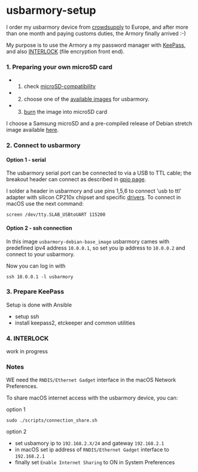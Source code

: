 # usbarmory-setup

I order my usbarmory device from [crowdsupply](https://www.crowdsupply.com/inverse-path/usb-armory) to Europe, and after more than one month and paying customs duties, the Armory finally arrived :-)

My purpose is to use the Armory a my password manager with [KeePass](https://keepass.info/),
and also [INTERLOCK](https://github.com/f-secure-foundry/interlock) (file encryption front end).

### 1. Preparing your own microSD card
- 1. check [microSD-compatibility](https://github.com/inversepath/usbarmory/wiki/microSD-compatibility)
- 2. choose one of the [available images](https://github.com/inversepath/usbarmory/wiki/Available-images) for usbarmory.
- 3. [burn](https://github.com/inversepath/usbarmory-debian-base_image#Installing) the image into microSD card 

I choose a Samsung microSD and a pre-compiled release of Debian stretch image available [here](https://github.com/inversepath/usbarmory-debian-base_image/releases).

### 2. Connect to usbarmory

#### Option 1 - serial
The usbarmory serial port can be connected to via a USB to TTL cable; the breakout header can connect as described in [gpio page](https://github.com/inversepath/usbarmory/wiki/GPIOs).

I solder a header in usbarmory and use pins 1,5,6 to connect 'usb to ttl' adapter with silicon CP210x chipset and specific [drivers](https://www.silabs.com/products/development-tools/software/usb-to-uart-bridge-vcp-drivers).
To connect in macOS use the next command:
```
screen /dev/tty.SLAB_USBtoUART 115200
```

#### Option 2 - ssh connection
In this image `usbarmory-debian-base_image` usbarmory cames with predefined ipv4 address `10.0.0.1`, so set you ip address to `10.0.0.2` and connect to your usbarmory. 

Now you can log in with
```
ssh 10.0.0.1 -l usbarmory
```

### 3. Prepare KeePass
Setup is done with Ansible
  - setup ssh
  - install keepass2, etckeeper and common utilities

### 4. INTERLOCK

work in progress

### Notes
WE need the `RNDIS/Ethernet Gadget` interface in the macOS Network Preferences.

To share macOS internet access with the usbarmory device, you can:

option 1
```
sudo ./scripts/connection_share.sh
```

option 2
  - set usbamory ip to `192.168.2.X/24` and gateway `192.168.2.1`
  - in macOS set ip address of `RNDIS/Ethernet Gadget` interface to `192.168.2.1`
  - finally set `Enable Internet Sharing` to ON in System Preferences


